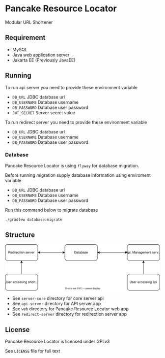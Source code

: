 # Pancake Resource Locator
Modular URL Shortener

## Requirement
* MySQL
* Java web application server
* Jakarta EE (Previously JavaEE)

## Running
To run api server you need to provide these environment variable
* `DB_URL` JDBC database url
* `DB_USERNAME` Database username
* `DB_PASSWORD` Database user password
* `JWT_SECRET` Server secret value

To run redirect server you need to provide these environment variable
* `DB_URL` JDBC database url
* `DB_USERNAME` Database username
* `DB_PASSWORD` Database user password

### Database
Pancake Resource Locator is using `flyway` for database migration.

Before running migration supply database information using enviroment variable
* `DB_URL` JDBC database url
* `DB_USERNAME` Database username
* `DB_PASSWORD` Database user password

Run this command below to migrate database
```bash
./gradlew database:migrate
```

## Structure
![Big Picture](./resources/big%20picture.svg)
* See `server-core` directory for core server api
* See `api-server` directory for API server app
* See `web` directory for Pancake Resource Locator web app
* See `redirect-server` directory for redirection server app

## License
Pancake Resource Locator is licensed under GPLv3

See `LICENSE` file for full text
